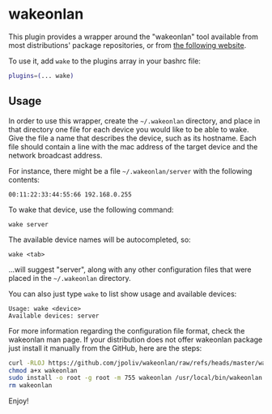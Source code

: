 # wakeonlan

This plugin provides a wrapper around the "wakeonlan" tool available from most
distributions' package repositories, or from [the following website](https://github.com/jpoliv/wakeonlan).

To use it, add `wake` to the plugins array in your bashrc file:

```bash
plugins=(... wake)
```

## Usage

In order to use this wrapper, create the `~/.wakeonlan` directory, and place in
that directory one file for each device you would like to be able to wake. Give
the file a name that describes the device, such as its hostname. Each file
should contain a line with the mac address of the target device and the network
broadcast address.

For instance, there might be a file `~/.wakeonlan/server` with the following
contents:

```
00:11:22:33:44:55:66 192.168.0.255
```

To wake that device, use the following command:

```console
wake server
```

The available device names will be autocompleted, so:

```console
wake <tab>
```

...will suggest "server", along with any other configuration files that were
placed in the `~/.wakeonlan` directory.

You can also just type `wake` to list show usage and available devices:
```
Usage: wake <device>
Available devices: server 
```

For more information regarding the configuration file format, check the
wakeonlan man page. If your distribution does not offer wakeonlan package just install it manually from the GitHub, here are the steps:

```bash
curl -RLOJ https://github.com/jpoliv/wakeonlan/raw/refs/heads/master/wakeonlan
chmod a+x wakeonlan
sudo install -o root -g root -m 755 wakeonlan /usr/local/bin/wakeonlan
rm wakeonlan
```
Enjoy!

